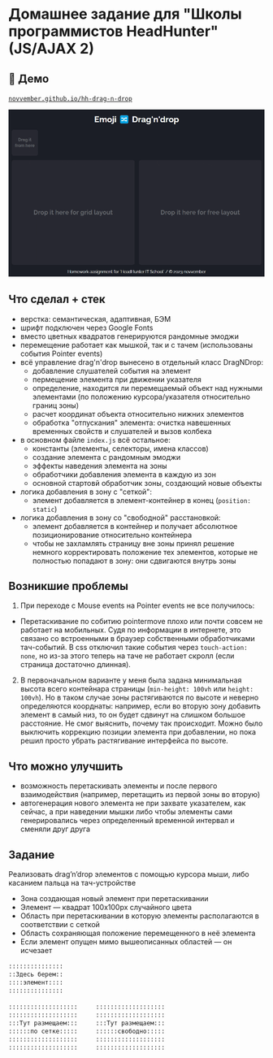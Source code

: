 # Домашнее задание для "Школы программистов HeadHunter" (JS/AJAX 2)

## 👀 Демо

[`novvember.github.io/hh-drag-n-drop`](http://novvember.github.io/hh-drag-n-drop)

![](demo.gif)

## Что сделал + стек

- верстка: семантическая, адаптивная, БЭМ
- шрифт подключен через Google Fonts
- вместо цветных квадратов генерируются рандомные эмоджи
- перемещение работает как мышкой, так и с тачем (использованы события Pointer events)
- всё управление drag'n'drop вынесено в отдельный класс DragNDrop:
  - добавление слушателей события на элемент
  - пермещение элемента при движении указателя
  - определение, находится ли перемещаемый объект над нужными элементами (по положению курсора/указателя относительно границ зоны)
  - расчет координат объекта относительно нижних элементов
  - обработка "отпускания" элемента: очистка навешенных временных свойств и слушателей и вызов колбека
- в основном файле `index.js` всё остальное:
  - константы (элементы, селекторы, имена классов)
  - создание элемента с рандомным эмоджи
  - эффекты наведения элемента на зоны
  - обработчики добавления элемента в каждую из зон
  - основной стартовй обработчик зоны, создающий новые объекты
- логика добавления в зону с "сеткой":
  - элемент добавляется в элемент-контейнер в конец (`position: static`)
- логика добавления в зону со "свободной" расстановкой:
  - элемент добавляется в контейнер и получает абсолютное позиционирование относительно контейнера
  - чтобы не захламлять страницу вне зоны принял решение немного корректировать положение тех элементов, которые не полностью попадают в зону: они сдвигаются внутрь зоны

## Возникшие проблемы

1. При переходе с Mouse events на Pointer events не все получилось:

- Перетаскивание по собитию pointermove плохо или почти совсем не работает на мобильных. Судя по информации в интернете, это связано со встроенными в браузер собственными обработчиками тач-событий. В css отключил такие события через `touch-action: none`, но из-за этого теперь на таче не работает скролл (если страница достаточно длинная).

2. В первоначальном варианте у меня была задана минимальная высота всего контейнара страницы (`min-height: 100vh` или `height: 100vh`). Но в таком случае зоны растягиваются по высоте и неверно определяются коорднаты: например, если во вторую зону добавить элемент в самый низ, то он будет сдвинут на слишком большое расстояние. Не смог выяснить, почему так происходит. Можно было выключить коррекцию позиции элемента при добавлении, но пока решил просто убрать растягивание интерфейса по высоте.

## Что можно улучшить

- возможность перетаскивать элементы и после первого взаимодействия (например, перетащить из первой зоны во вторую)
- автогенерация нового элемента не при захвате указателем, как сейчас, а при наведении мышки либо чтобы элементы сами генерировались через определенный временной интервал и сменяли друг друга

## Задание

Реализовать drag’n’drop элементов с помощью курсора мыши, либо касанием пальца на тач-устройстве

- Зона создающая новый элемент при перетаскивании
- Элемент — квадрат 100х100px случайного цвета
- Область при перетаскивании в которую элементы располагаются в соответствии с сеткой
- Область сохраняющая положение перемещенного в неё элемента
- Если элемент опущен мимо вышеописанных областей — он исчезает

```
:::::::::::::::
::Здесь берем::
::::элемент::::
:::::::::::::::

:::::::::::::::::::     :::::::::::::::::::
:::::::::::::::::::     :::::::::::::::::::
:::Тут размещаем:::     :::Тут размещаем:::
::::::по сетке:::::     ::::::свободно:::::
:::::::::::::::::::     :::::::::::::::::::
:::::::::::::::::::     :::::::::::::::::::
```
